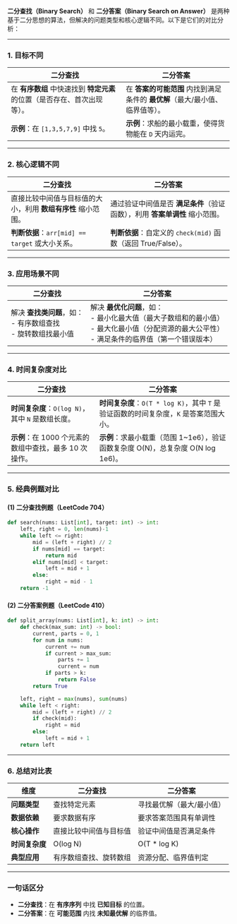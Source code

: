**二分查找（Binary Search）** 和 **二分答案（Binary Search on Answer）** 是两种基于二分思想的算法，但解决的问题类型和核心逻辑不同。以下是它们的对比分析：

---

### **1. 目标不同**
| **二分查找**                                                 | **二分答案**                                                 |
| ------------------------------------------------------------ | ------------------------------------------------------------ |
| 在 **有序数组** 中快速找到 **特定元素** 的位置（是否存在、首次出现等）。 | 在 **答案的可能范围** 内找到满足条件的 **最优解**（最大/最小值、临界值等）。 |
| **示例**：在 `[1,3,5,7,9]` 中找 `5`。                        | **示例**：求船的最小载重，使得货物能在 `D` 天内运完。        |

---

### **2. 核心逻辑不同**
| **二分查找**                                                 | **二分答案**                                                 |
| ------------------------------------------------------------ | ------------------------------------------------------------ |
| 直接比较中间值与目标值的大小，利用 **数组有序性** 缩小范围。 | 通过验证中间值是否 **满足条件**（验证函数），利用 **答案单调性** 缩小范围。 |
| **判断依据**：`arr[mid] == target` 或大小关系。              | **判断依据**：自定义的 `check(mid)` 函数（返回 True/False）。 |

---

### **3. 应用场景不同**
| **二分查找**                                                 | **二分答案**                                                 |
| ------------------------------------------------------------ | ------------------------------------------------------------ |
| 解决 **查找类问题**，如：<br> - 有序数组查找<br> - 旋转数组找最小值 | 解决 **最优化问题**，如：<br> - 最小化最大值（最大子数组和的最小值）<br> - 最大化最小值（分配资源的最大公平性）<br> - 满足条件的临界值（第一个错误版本） |

---

### **4. 时间复杂度对比**
| **二分查找**                                           | **二分答案**                                                 |
| ------------------------------------------------------ | ------------------------------------------------------------ |
| **时间复杂度**：`O(log N)`，其中 `N` 是数组长度。      | **时间复杂度**：`O(T * log K)`，其中 `T` 是验证函数的时间复杂度，`K` 是答案范围大小。 |
| **示例**：在 1000 个元素的数组中查找，最多 10 次操作。 | **示例**：求最小载重（范围 1~1e6），验证函数复杂度 O(N)，总复杂度 O(N log 1e6)。 |

---

### **5. 经典例题对比**
#### **(1) 二分查找例题（LeetCode 704）**
```python
def search(nums: List[int], target: int) -> int:
    left, right = 0, len(nums)-1
    while left <= right:
        mid = (left + right) // 2
        if nums[mid] == target:
            return mid
        elif nums[mid] < target:
            left = mid + 1
        else:
            right = mid - 1
    return -1
```

#### **(2) 二分答案例题（LeetCode 410）**
```python
def split_array(nums: List[int], k: int) -> int:
    def check(max_sum: int) -> bool:
        current, parts = 0, 1
        for num in nums:
            current += num
            if current > max_sum:
                parts += 1
                current = num
            if parts > k:
                return False
        return True

    left, right = max(nums), sum(nums)
    while left < right:
        mid = (left + right) // 2
        if check(mid):
            right = mid
        else:
            left = mid + 1
    return left
```

---

### **6. 总结对比表**
| **维度**       | **二分查找**           | **二分答案**              |
| -------------- | ---------------------- | ------------------------- |
| **问题类型**   | 查找特定元素           | 寻找最优解（最大/最小值） |
| **数据依赖**   | 要求数据有序           | 要求答案范围具有单调性    |
| **核心操作**   | 直接比较中间值与目标值 | 验证中间值是否满足条件    |
| **时间复杂度** | O(log N)               | O(T * log K)              |
| **典型应用**   | 有序数组查找、旋转数组 | 资源分配、临界值判定      |

---

### **一句话区分**
- **二分查找**：在 **有序序列** 中找 **已知目标** 的位置。  
- **二分答案**：在 **可能范围** 内找 **未知最优解** 的临界值。